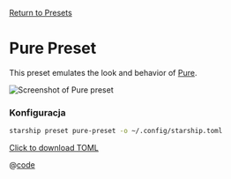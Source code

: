 [Return to Presets](./README.md#pure)

# Pure Preset

This preset emulates the look and behavior of [Pure](https://github.com/sindresorhus/pure).

![Screenshot of Pure preset](/presets/img/pure-preset.png)

### Konfiguracja

```sh
starship preset pure-preset -o ~/.config/starship.toml
```

[Click to download TOML](/presets/toml/pure-preset.toml)

@[code](../../.vuepress/public/presets/toml/pure-preset.toml)
